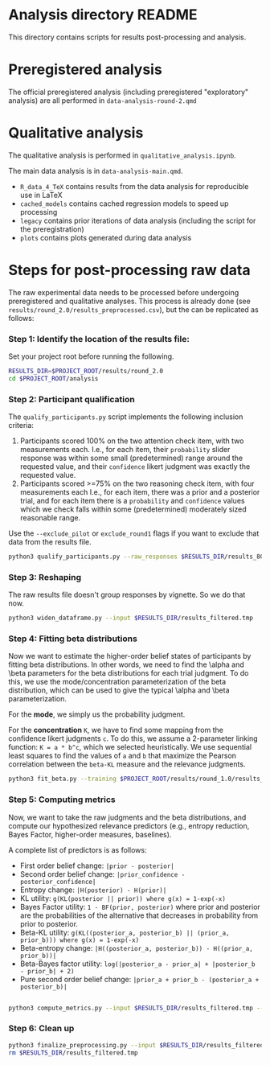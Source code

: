 # Analysis directory README

This directory contains scripts for results post-processing and analysis.

# Preregistered analysis
The official preregistered analysis (including preregistered "exploratory" analysis) are all performed in `data-analysis-round-2.qmd`

# Qualitative analysis
The qualitative analysis is performed in `qualitative_analysis.ipynb`.

The main data analysis is in `data-analysis-main.qmd`.

- `R_data_4_TeX` contains results from the data analysis for reproducible use in LaTeX
- `cached_models` contains cached regression models to speed up processing
- `legacy` contains prior iterations of data analysis (including the script for the preregistration)
- `plots` contains plots generated during data analysis


# Steps for post-processing raw data

The raw experimental data needs to be processed before undergoing preregistered and qualitative analyses.
This process is already done (see `results/round_2.0/results_preprocessed.csv`),
but the can be replicated as follows:

### Step 1: Identify the location of the results file:

Set your project root before running the following.

```bash
RESULTS_DIR=$PROJECT_ROOT/results/round_2.0
cd $PROJECT_ROOT/analysis
```

### Step 2: Participant qualification
The `qualify_participants.py` script implements the following inclusion criteria:
1. Participants scored 100% on the two attention check item, with two measurements each. 
  I.e., for each item, their `probability` slider response was within some small (predetermined) range around the requested value, 
  and their `confidence` likert judgment was exactly the requested value.
2. Participants scored >=75% on the two reasoning check item, with four measurements each
   I.e., for each item, there was a prior and a posterior trial, 
   and for each item there is a `probability` and `confidence` values 
   which we check falls within some (predetermined) moderately sized reasonable range.

Use the `--exclude_pilot` or `exclude_round1` flags if you want to exclude that data from the results file.

```bash
python3 qualify_participants.py --raw_responses $RESULTS_DIR/results_80_relevance-answers.csv --output $RESULTS_DIR/results_filtered.tmp --exclude_round1
```


### Step 3: Reshaping

The raw results file doesn't group responses by vignette. So we do that now.

```bash
python3 widen_dataframe.py --input $RESULTS_DIR/results_filtered.tmp
```


### Step 4: Fitting beta distributions

Now we want to estimate the higher-order belief states of participants by fitting beta distributions. 
In other words, we need to find the \alpha and \beta parameters for the beta distributions for each trial judgment. 
To do this, we use the mode/concentration parameterization of the beta distribution, 
which can be used to give the typical \alpha and \beta parameterization.

For the **mode**, we simply us the probability judgment.

For the **concentration** `K`, we have to find some mapping from the confidence likert judgments `c`. 
To do this, we assume a 2-parameter linking function: `K = a * b^c`, which we selected heuristically. 
We use sequential least squares to find the values of `a` and `b` that maximize the Pearson correlation between
the `beta-KL` measure and the relevance judgments.

```bash
python3 fit_beta.py --training $PROJECT_ROOT/results/round_1.0/results_filtered.tmp --input $RESULTS_DIR/results_filtered.tmp
```

### Step 5: Computing metrics

Now, we want to take the raw judgments and the beta distributions, and compute our hypothesized relevance predictors 
(e.g., entropy reduction, Bayes Factor, higher-order measures, baselines).

A complete list of predictors is as follows:
- First order belief change: `|prior - posterior|`
- Second order belief change: `|prior_confidence - posterior_confidence|`
- Entropy change: `|H(posterior) - H(prior)|`
- KL utility: `g(KL(posterior || prior)) where g(x) = 1-exp(-x)`
- Bayes Factor utility: `1 - BF(prior, posterior)` where prior and posterior are the probabilities of the alternative that decreases in probability from prior to posterior.
- Beta-KL utility: `g(KL((posterior_a, posterior_b) || (prior_a, prior_b))) where g(x) = 1-exp(-x)`
- Beta-entropy change: `|H((posterior_a, posterior_b)) - H((prior_a, prior_b))|`
- Beta-Bayes factor utility: `log(|posterior_a - prior_a| + |posterior_b - prior_b| + 2)`
- Pure second order belief change: `|prior_a + prior_b - (posterior_a + posterior_b)|`

```bash

python3 compute_metrics.py --input $RESULTS_DIR/results_filtered.tmp --output $RESULTS_DIR/results_filtered.tmp
```

### Step 6: Clean up
```bash
python3 finalize_preprocessing.py --input $RESULTS_DIR/results_filtered.tmp --output $RESULTS_DIR/results_preprocessed.csv
rm $RESULTS_DIR/results_filtered.tmp
```
